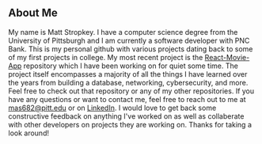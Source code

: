 <!--
**mas682/mas682** is a ✨ _special_ ✨ repository because its `README.md` (this file) appears on your GitHub profile.

### Hi there 👋

Here are some ideas to get you started:

- 🔭 I’m currently working on ...
- 🌱 I’m currently learning ...
- 👯 I’m looking to collaborate on ...
- 🤔 I’m looking for help with ...
- 💬 Ask me about ...
- 📫 How to reach me: ...
- 😄 Pronouns: ...
- ⚡ Fun fact: ...
-->

## About Me
My name is Matt Stropkey.  I have a computer science degree from the University of Pittsburgh and I am currently a software developer with PNC Bank.  This is my personal github with various projects dating back to some of my first projects in college.  My most recent project is the [React-Movie-App](https://github.com/mas682/React-Movie-App) repository which I have been working on for quiet some time.  The project itself encompasses a majority of all the things I have learned over the years from building a database, networking, cybersecurity, and more.  Feel free to check out that repository or any of my other repositories.  If you have any questions or want to contact me, feel free to reach out to me at mas682@pitt.edu or on [LinkedIn](https://www.linkedin.com/in/matthew-stropkey-884b417a/).  I would love to get back some constructive feedback on anything I've worked on as well as collaberate with other developers on projects they are working on.  Thanks for taking a look around!
